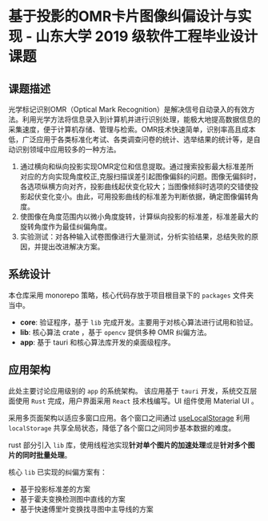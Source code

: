 # 基于投影的OMR卡片图像纠偏设计与实现 - 山东大学 2019 级软件工程毕业设计课题

## 课题描述

光学标记识别OMR（Optical Mark Recognition）是解决信号自动录入的有效方法。利用光学方法将信息录入到计算机并进行识别处理，能极大地提高数据信息的采集速度，便于计算机存储、管理与检索。OMR技术快速简单，识别率高且成本低，广泛应用于各类标准化考试、各类调查问卷的统计、选举结果的统计等，是自动识别领域中应用较多的一种方法。
1. 通过横向和纵向投影实现OMR定位和信息提取。通过搜索投影最大标准差所对应的方向实现角度校正,克服扫描误差引起图像偏斜的问题。图像无偏斜时，各选项纵横方向对齐，投影曲线起伏变化较大；当图像倾斜时选项的交错使投影起伏变化变小。由此，可用投影曲线的标准差为判断依据，确定图像偏转角度。
2. 使图像在角度范围内以微小角度旋转，计算纵向投影的标准差，标准差最大的旋转角度作为最佳纠偏角度。
3. 实验测试：对各种输入试卷图像进行大量测试，分析实验结果，总结失败的原因，并提出改进解决方案。

## 系统设计

本仓库采用 monorepo 策略，核心代码存放于项目根目录下的 `packages` 文件夹当中。

- **core**: 验证程序，基于 `lib` 完成开发。主要用于对核心算法进行试用和验证。
- **lib**: 核心算法 crate ，基于 `opencv` 提供多种 OMR 纠偏方法。
- **app**: 基于 tauri 和核心算法库开发的桌面级程序。

## 应用架构

此处主要讨论应用级别的 `app` 的系统架构。
该应用基于 `tauri` 开发，系统交互层面使用 `Rust` 完成，用户界面采用 `React` 技术栈编写。UI 组件使用 Material UI 。

采用多页面架构以适应多窗口应用。各个窗口之间通过 [useLocalStorage](/packages/app/src/hooks/useLocalStorage.ts) 利用 `localStorage` 共享全局状态，降低了各个窗口之间同步基本数据的难度。

rust 部分引入 `lib` 库，使用线程池实现**针对单个图片的加速处理**或是**针对多个图片的同时批量处理**。

核心 `lib` 已实现的纠偏方案有：
- 基于投影标准差的方案
- 基于霍夫变换检测图中直线的方案
- 基于快速傅里叶变换找寻图中主导线的方案



